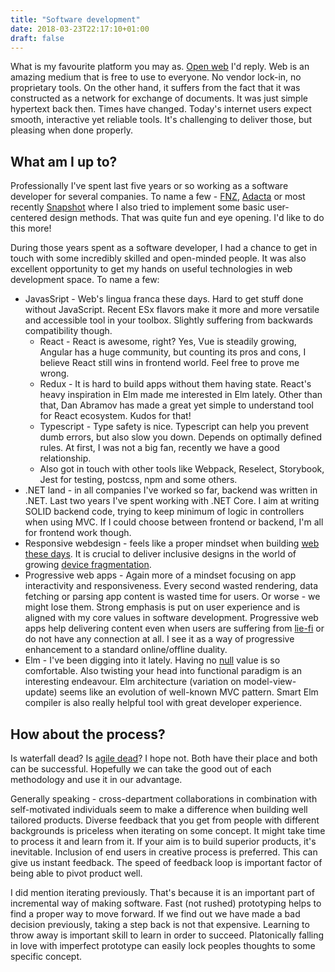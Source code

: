 ```yaml
---
title: "Software development"
date: 2018-03-23T22:17:10+01:00
draft: false
---
```


What is my favourite platform you may as. [Open web](https://www.w3.org/wiki/Open_Web_Platform) I'd reply. Web is an amazing medium that is free to use to everyone. No vendor lock-in, no proprietary tools. On the other hand, it suffers from the fact that it was constructed as a network for exchange of documents. It was just simple hypertext back then. Times have changed. Today's internet users expect smooth, interactive yet reliable tools. It's challenging to deliver those, but pleasing when done properly.

## What am I up to?

Professionally I've spent last five years or so working as a software developer for several companies. To name a few - [FNZ](https://www.fnz.com/), [Adacta](https://www.adacta-group.com/) or most recently [Snapshot](https://www.snapshot.travel/) where I also tried to implement some basic user-centered design methods. That was quite fun and eye opening. I'd like to do this more!

During those years spent as a software developer, I had a chance to get in touch with some incredibly skilled and open-minded people. It was also excellent opportunity to get my hands on useful technologies in web development space. To name a few:

- JavasSript - Web's lingua franca these days. Hard to get stuff done without JavaScript. Recent ESx flavors make it more and more versatile and accessible tool in your toolbox. Slightly suffering from backwards compatibility though.
  	- React - React is awesome, right? Yes, Vue is steadily growing, Angular has a huge community, but counting its pros and cons, I believe React still wins in frontend world. Feel free to prove me wrong.
	- Redux - It is hard to build apps without them having state. React's heavy inspiration in Elm made me interested in Elm lately. Other than that, Dan Abramov has made a great yet simple to understand tool for React ecosystem. Kudos for that!
	- Typescript - Type safety is nice. Typescript can help you prevent dumb errors, but also slow you down. Depends on optimally defined rules. At first, I was not a big fan, recently we have a good relationship.
	- Also got in touch with other tools like Webpack, Reselect, Storybook, Jest for testing, postcss, npm and some others.
- .NET land - in all companies I've worked so far, backend was written in .NET. Last two years I've spent working with .NET Core. I aim at writing SOLID backend code, trying to keep minimum of logic in controllers when using MVC. If I could choose between frontend or backend, I'm all for frontend work though.
- Responsive webdesign - feels like a proper mindset when building [web these days](http://bradfrost.com/blog/post/this-is-the-web/). It is crucial to deliver inclusive designs in the world of growing [device fragmentation](https://seesparkbox.com/foundry/there_is_no_breakpoint).
- Progressive web apps - Again more of a mindset focusing on app interactivity and responsiveness. Every second wasted rendering, data fetching or parsing app content is wasted time for users. Or worse - we might lose them. Strong emphasis is put on user experience and is aligned with my core values in software development. Progressive web apps help delivering content even when users are suffering from [lie-fi](https://developers.google.com/web/fundamentals/performance/poor-connectivity/#what_is_lie-fi) or do not have any connection at all. I see it as a way of progressive enhancement to a standard online/offline duality.
- Elm - I've been digging into it lately. Having no [null](https://www.infoq.com/presentations/Null-References-The-Billion-Dollar-Mistake-Tony-Hoare) value is so comfortable. Also twisting your head into functional paradigm is an interesting endeavour. Elm architecture (variation on model-view-update) seems like an evolution of well-known MVC pattern. Smart Elm compiler is also really helpful tool with great developer experience.

## How about the process?

Is waterfall dead? Is [agile dead](https://www.youtube.com/watch?v=a-BOSpxYJ9M)? I hope not. Both have their place and both can be successful. Hopefully we can take the good out of each methodology and use it in our advantage.

Generally speaking - cross-department collaborations in combination with self-motivated individuals seem to make a difference when building well tailored products. Diverse feedback that you get from people with different backgrounds is priceless when iterating on some concept. It might take time to process it and learn from it. If your aim is to build superior products, it's inevitable. Inclusion of end users in creative process is preferred. This can give us instant feedback. The speed of feedback loop is important factor of being able to pivot product well.

I did mention iterating previously. That's because it is an important part of incremental way of making software. Fast (not rushed) prototyping helps to find a proper way to move forward. If we find out we have made a bad decision previously, taking a step back is not that expensive. Learning to throw away is important skill to learn in order to succeed. Platonically falling in love with imperfect prototype can easily lock peoples thoughts to some specific concept.